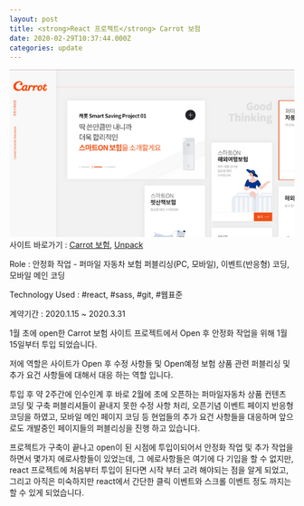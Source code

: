 ```yaml
---
layout: post
title: <strong>React 프로젝트</strong> Carrot 보험 
date: 2020-02-29T10:37:44.000Z
categories: update
---
```


<img src="/images/fulls/carrotins.jpg" class="fit image"> 
사이트 바로가기 :   <a href="https://www.carrotins.com/" target="blank" class="go_link" >Carrot 보험</a>, <a href="https://www.carrotins.com/common/event/unpack/" target="blank" class="go_link" >Unpack</a>

Role : 안정화 작업 - 퍼마일 자동차 보험 퍼블리싱(PC, 모바일), 이벤트(반응형) 코딩, 모바일 메인 코딩

Technology Used : <span class="skil-text">#react</span>, <span class="skil-text">#sass</span>, <span class="skil-text">#git</span>, <span class="skil-text">#웹표준</span>

계약기간 :  2020.1.15 ~ 2020.3.31 

1월 초에 open한 Carrot 보험 사이트 프로젝트에서 Open 후 안정화 작업을 위해 1월 15일부터 투입 되었습니다.

저에 역할은 사이트가 Open 후 수정 사항들 및 Open예정 보험 상품 관련 퍼블리싱 및 추가 요건 사항들에 대해서 대응 하는 역할 입니다.

투입 후 약 2주간에 인수인계 후 바로 2월에 초에 오픈하는 퍼마일자동차 상품 컨텐츠 코딩 및 구축 퍼블리셔들이 끝내지 못한 수정 사항 처리, 오픈기념 이벤트 페이지 반응형 코딩을 하였고, 모바일 메인 페이지 코딩 등 현업들의 추가 요건 사항들을 대응하며 앞으로도 개발중인 페이지들의 퍼블리싱을 진행 하고 있습니다.

프로젝트가 구축이 끝나고 open이 된 시점에 투입이되어서 안정화 작업 및 추가 작업을 하면서 몇가지 에로사항들이 있었는데, 그 에로사항들은 여기에 다 기입을 할 수 없지만, react 프로젝트에 처음부터 투입이 된다면  시작 부터 고려 해야되는 점을 알게 되었고, 그리고 아직은 미숙하지만 react에서 간단한 클릭 이벤트와 스크롤 이벤트 정도 까지는 할 수 있게 되었습니다.





